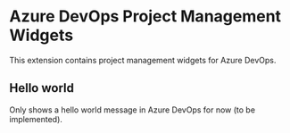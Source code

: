 # Azure DevOps Project Management Widgets
This extension contains project management widgets for Azure DevOps.

## Hello world
Only shows a hello world message in Azure DevOps for now (to be implemented).
